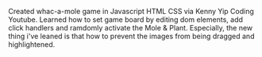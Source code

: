 Created whac-a-mole game in Javascript HTML CSS via Kenny Yip Coding Youtube.
Learned how to set game board by editing dom elements, add click handlers and ramdomly activate the Mole & Plant.
Especially, the new thing i've leaned is that how to prevent the images from being dragged and highlightened. 
